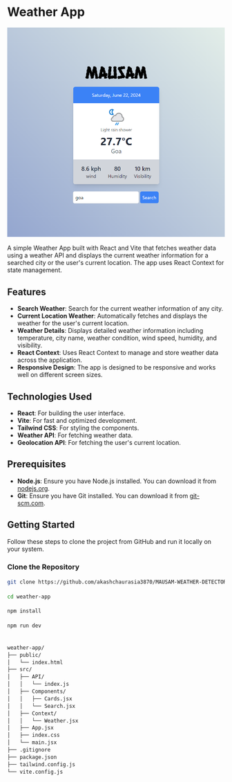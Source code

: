 # Weather App

![Weather App Screenshot](src/assets/demo.png)

A simple Weather App built with React and Vite that fetches weather data using a weather API and displays the current weather information for a searched city or the user's current location. The app uses React Context for state management.

## Features

- **Search Weather**: Search for the current weather information of any city.
- **Current Location Weather**: Automatically fetches and displays the weather for the user's current location.
- **Weather Details**: Displays detailed weather information including temperature, city name, weather condition, wind speed, humidity, and visibility.
- **React Context**: Uses React Context to manage and store weather data across the application.
- **Responsive Design**: The app is designed to be responsive and works well on different screen sizes.

## Technologies Used

- **React**: For building the user interface.
- **Vite**: For fast and optimized development.
- **Tailwind CSS**: For styling the components.
- **Weather API**: For fetching weather data.
- **Geolocation API**: For fetching the user's current location.

## Prerequisites

- **Node.js**: Ensure you have Node.js installed. You can download it from [nodejs.org](https://nodejs.org/).
- **Git**: Ensure you have Git installed. You can download it from [git-scm.com](https://git-scm.com/).

## Getting Started

Follow these steps to clone the project from GitHub and run it locally on your system.

### Clone the Repository

```sh
git clone https://github.com/akashchaurasia3870/MAUSAM-WEATHER-DETECTOR-.git

cd weather-app

npm install

npm run dev


weather-app/
├── public/
│   └── index.html
├── src/
│   ├── API/
│   │   └── index.js
│   ├── Components/
│   │   ├── Cards.jsx
│   │   └── Search.jsx
│   ├── Context/
│   │   └── Weather.jsx
│   ├── App.jsx
│   ├── index.css
│   └── main.jsx
├── .gitignore
├── package.json
├── tailwind.config.js
└── vite.config.js

